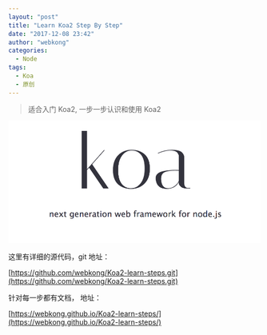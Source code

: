 ```yaml
---
layout: "post"
title: "Learn Koa2 Step By Step"
date: "2017-12-08 23:42"
author: "webkong"
categories:
  - Node
tags:
  - Koa
  - 原创
---
```


> 适合入门 Koa2, 一步一步认识和使用 Koa2

![](/images/2017/koa2.png)

<!-- more -->

这里有详细的源代码，git 地址：

[https://github.com/webkong/Koa2-learn-steps.git](https://github.com/webkong/Koa2-learn-steps.git)

针对每一步都有文档， 地址：

[https://webkong.github.io/Koa2-learn-steps/](https://webkong.github.io/Koa2-learn-steps/)

